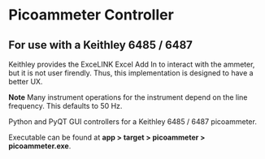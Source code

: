 # Picoammeter Controller
## For use with a Keithley 6485 / 6487

Keithley provides the ExceLINK Excel Add In to interact with the ammeter, but it is not user firendly. Thus, this implementation is designed to have a better UX.

**Note** Many instrument operations for the instrument depend on the line frequency. This defaults to 50 Hz.

Python and PyQT GUI controllers for a Keithley 6485 / 6487 picoammeter.

Executable can be found at **app > target > picoammeter > picoammeter.exe**.
